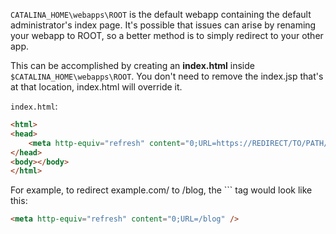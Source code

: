 `CATALINA_HOME\webapps\ROOT` is the default webapp containing the default administrator's index page. It's possible that issues can arise by renaming your webapp to ROOT, so a better method is to simply redirect to your other app.

This can be accomplished by creating an **index.html** inside `$CATALINA_HOME\webapps\ROOT`.
You don't need to remove the index.jsp that's at that location, index.html will override it.

`index.html`:

```html
<html>
<head>
	<meta http-equiv="refresh" content="0;URL=https://REDIRECT/TO/PATH/" />
</head>
<body></body>
</html>
```

For example, to redirect example.com/ to /blog, the `<meta>`` tag would look like this:

```html
<meta http-equiv="refresh" content="0;URL=/blog" />
```
